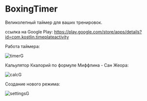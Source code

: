 # BoxingTimer
Великолепный таймер для ваших тренировок.

ссылка на Google Play:
https://play.google.com/store/apps/details?id=com.kostlin.timeplateactivity

Работа таймера:

![timerG](https://user-images.githubusercontent.com/80264574/203833982-1d4c3d04-5d28-40d4-b55e-80b599a3df64.gif)

Кальулятор Ккалорий по формуле Миффлина - Сан Жеора:

![calcG](https://user-images.githubusercontent.com/80264574/203833984-7c84b45c-7a64-43ba-8429-bbe7caf017ed.gif)

Создание нового режима:

![settingsG](https://user-images.githubusercontent.com/80264574/203833978-5d2e7ad6-33e2-4b08-b489-3dcc07ca9eea.gif)
